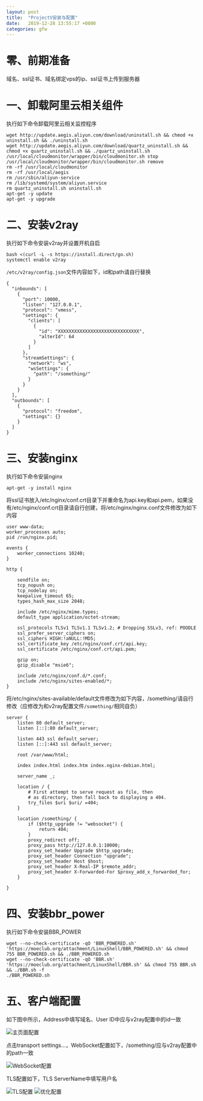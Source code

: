 ```yaml
---
layout: post
title:  "ProjectV安装与配置"
date:   2019-12-28 13:55:17 +0800
categories: gfw 
---
```


# 零、前期准备

域名、ssl证书、域名绑定vps的ip、ssl证书上传到服务器

# 一、卸载阿里云相关组件

执行如下命令卸载阿里云相关监控程序

```
wget http://update.aegis.aliyun.com/download/uninstall.sh && chmod +x uninstall.sh && ./uninstall.sh
wget http://update.aegis.aliyun.com/download/quartz_uninstall.sh && chmod +x quartz_uninstall.sh && ./quartz_uninstall.sh
/usr/local/cloudmonitor/wrapper/bin/cloudmonitor.sh stop
/usr/local/cloudmonitor/wrapper/bin/cloudmonitor.sh remove
rm -rf /usr/local/cloudmonitor
rm -rf /usr/local/aegis
rm /usr/sbin/aliyun-service
rm /lib/systemd/system/aliyun.service
rm quartz_uninstall.sh uninstall.sh
apt-get -y update
apt-get -y upgrade
```

# 二、安装v2ray

执行如下命令安装v2ray并设置开机自启

```
bash <(curl -L -s https://install.direct/go.sh)
systemctl enable v2ray
```

`/etc/v2ray/config.json`文件内容如下，id和path请自行替换

```
{
  "inbounds": [
    {
      "port": 10000,
      "listen": "127.0.0.1",
      "protocol": "vmess",
      "settings": {
        "clients": [
          {
            "id": "XXXXXXXXXXXXXXXXXXXXXXXXXXXXXX",
            "alterId": 64
          }
        ]
      },
      "streamSettings": {
        "network": "ws",
        "wsSettings": {
          "path": "/something/"
        }
      }
    }
  ],
  "outbounds": [
    {
      "protocol": "freedom",
      "settings": {}
    }
  ]
}
```

# 三、安装nginx

执行如下命令安装nginx

```
apt-get -y install nginx
```

将ssl证书放入/etc/nginx/conf.crt目录下并重命名为api.key和api.pem，如果没有/etc/nginx/conf.crt目录请自行创建，将/etc/nginx/nginx.conf文件修改为如下内容

```
user www-data;
worker_processes auto;
pid /run/nginx.pid;

events {
	worker_connections 10240;
}

http {

	sendfile on;
	tcp_nopush on;
	tcp_nodelay on;
	keepalive_timeout 65;
	types_hash_max_size 2048;

	include /etc/nginx/mime.types;
	default_type application/octet-stream;

	ssl_protocols TLSv1 TLSv1.1 TLSv1.2; # Dropping SSLv3, ref: POODLE
	ssl_prefer_server_ciphers on;
	ssl_ciphers HIGH:!aNULL:!MD5;
	ssl_certificate_key /etc/nginx/conf.crt/api.key;
	ssl_certificate /etc/nginx/conf.crt/api.pem;

	gzip on;
	gzip_disable "msie6";

	include /etc/nginx/conf.d/*.conf;
	include /etc/nginx/sites-enabled/*;
}
```

将/etc/nginx/sites-available/default文件修改为如下内容，/something/请自行修改（应修改为和v2ray配置文件`/something/`相同自负）

```
server {
	listen 80 default_server;
	listen [::]:80 default_server;

	listen 443 ssl default_server;
	listen [::]:443 ssl default_server;

	root /var/www/html;

	index index.html index.htm index.nginx-debian.html;

	server_name _;

	location / {
		# First attempt to serve request as file, then
		# as directory, then fall back to displaying a 404.
		try_files $uri $uri/ =404;
	}

	location /something/ {
		if ($http_upgrade != "websocket") {
			return 404;
		}
		proxy_redirect off;
		proxy_pass http://127.0.0.1:10000;
		proxy_set_header Upgrade $http_upgrade;
		proxy_set_header Connection "upgrade";
		proxy_set_header Host $host;
		proxy_set_header X-Real-IP $remote_addr;
		proxy_set_header X-Forwarded-For $proxy_add_x_forwarded_for;
	}

}
```

# 四、安装bbr_power

执行如下命令安装BBR_POWER

```
wget --no-check-certificate -qO 'BBR_POWERED.sh' 'https://moeclub.org/attachment/LinuxShell/BBR_POWERED.sh' && chmod 755 BBR_POWERED.sh && ./BBR_POWERED.sh
wget --no-check-certificate -qO 'BBR.sh' 'https://moeclub.org/attachment/LinuxShell/BBR.sh' && chmod 755 BBR.sh && ./BBR.sh -f
./BBR_POWERED.sh
```

# 五、客户端配置

如下图中所示，Address中填写域名、User ID中应与v2ray配置中的id一致

![主页面配置](http://git.aiou.xyz/images/v2ray_client1.png)

点击transport settings...，WebSocket配置如下，/something/应与v2ray配置中的path一致

![WebSocket配置](http://git.aiou.xyz/images/v2ray_client2.png)

TLS配置如下，TLS ServerName中填写用户名

![TLS配置](http://git.aiou.xyz/images/v2ray_client3.png)
![优化配置](http://git.aiou.xyz/images/v2ray_client4.png)
